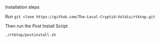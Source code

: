 Installation steps

Run  `git clone https://github.com/The-Local-Cryptid-Valdis/rtktop.git`

Then run the Post Install Script

`./rtktop/postinstall.sh `
